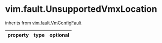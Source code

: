 vim.fault.UnsupportedVmxLocation
================================
inherits from [vim.fault.VmConfigFault](docs/vim.fault.VmConfigFault.md)

| property | type | optional |
|:---------|:-----|:---------|
